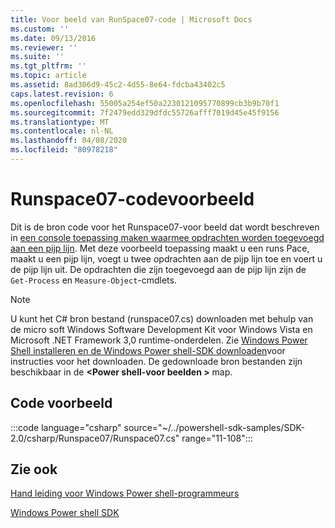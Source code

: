 ```yaml
---
title: Voor beeld van RunSpace07-code | Microsoft Docs
ms.custom: ''
ms.date: 09/13/2016
ms.reviewer: ''
ms.suite: ''
ms.tgt_pltfrm: ''
ms.topic: article
ms.assetid: 8ad306d9-45c2-4d55-8e64-fdcba43402c5
caps.latest.revision: 6
ms.openlocfilehash: 55005a254ef50a2230121095770899cb3b9b70f1
ms.sourcegitcommit: 7f2479edd329dfdc55726afff7019d45e45f9156
ms.translationtype: MT
ms.contentlocale: nl-NL
ms.lasthandoff: 04/08/2020
ms.locfileid: "80978218"
---
```

# <a name="runspace07-code-sample"></a>Runspace07-codevoorbeeld

Dit is de bron code voor het Runspace07-voor beeld dat wordt beschreven in [een console toepassing maken waarmee opdrachten worden toegevoegd aan een pijp lijn](https://msdn.microsoft.com/01eb7808-e97b-4905-80be-9e2fa38c262e).
Met deze voorbeeld toepassing maakt u een runs Pace, maakt u een pijp lijn, voegt u twee opdrachten aan de pijp lijn toe en voert u de pijp lijn uit. De opdrachten die zijn toegevoegd aan de pijp lijn zijn de `Get-Process` en `Measure-Object`-cmdlets.

> [!NOTE]
> U kunt het C# bron bestand (runspace07.cs) downloaden met behulp van de micro soft Windows Software Development Kit voor Windows Vista en Microsoft .NET Framework 3,0 runtime-onderdelen. Zie [Windows Power Shell installeren en de Windows Power shell-SDK downloaden](/powershell/scripting/developer/installing-the-windows-powershell-sdk)voor instructies voor het downloaden.
> De gedownloade bron bestanden zijn beschikbaar in de **\<Power shell-voor beelden >** map.

## <a name="code-sample"></a>Code voorbeeld

:::code language="csharp" source="~/../powershell-sdk-samples/SDK-2.0/csharp/Runspace07/Runspace07.cs" range="11-108":::

## <a name="see-also"></a>Zie ook

[Hand leiding voor Windows Power shell-programmeurs](./windows-powershell-programmer-s-guide.md)

[Windows Power shell SDK](../windows-powershell-reference.md)
